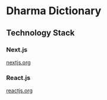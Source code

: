 Dharma Dictionary
==============

## Technology Stack

### Next.js
[nextjs.org](https://nextjs.org)

### React.js
[reactjs.org](https://reactjs.org/)

